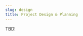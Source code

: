 ```yaml
---
slug: design
title: Project Design & Planning
---
```


TBD!

<!--
###Why do we write software?

Some scenarios:
- a script to extract some data from a file one time

- a data integration pipeline to merge information 
  from multiple sources

- analysis tools that do not exist (in my language/in
  a way that meets my needs)

- a graphical interface to communicate information to 
  non-technical users

- a smartphone game where people move pixels to make 
  the screen flash and this makes me rich

- an operating system


###Is there anything special about research software? Yes!
- Research software is often trying to do something new,
  and new endeavors don't always succeed.  It is more
  likely that you will have to stop and re-plan at some
  point in the middle of your project.

- A critical aspect of doing research is repeatability.
  Write your software in a way so that you and others
  will be able to re-create your results.  Sometimes you
  need to do this in order to sort out a bug; othertimes
  you want to repeat the analysis on a slightly different
  problem.

- Licensing for research software tends to be easy, because
  it is usually (and should be!) open source.  You can
  often use other open source software without problems,
  just remember to give appropriate credit to other
  software developers.


###Questions to answer (from class discussion):

1. What problem will it solve?
2. How beneficial will it be?
3. What kinds of methods?
4. Will it be efficient enough?
5. What programming language?
6. Is it sufficiently user-friendly?
7. Is it a correct algorithm / is it guaranteed to be 
   good enough?
8. Is it an improvement over existing methods?


###My list of questions to answer:

1. What is the problem to solve?
2. Who is the typical user?
3. Use case(s)?
4. Licensing?
5. Background research to do?
6. Data requirements?
7. Language/framework?
8. Hardware?
9. Operating system?
10. 3-5 milestones?
11. Potential challenges?

###Applying these ideas

For each of the following projects, take a few minutes to answer my list
of questions.

The projects:
1. command line tool that takes a URL and writes 
   plain text to disk

2. library that compares non-standard place names to
   a curated dictionary and does smart-matching

3. real-time prediction of match outcomes

4. battery tracker for smartphones that identifies 
   events that affect battery life (like software 
   updates, new apps, usage changes)

5. predictive elephant movement simulator

Project Planning helps us to : | Project Planning helps to eliminate:
------------------------------  -------------------------------------
* Set up realistic time frames  * poor Planning.  
 towards project completion.    * Overambitious projects.            
* Manage uncertainity.          * Unsustainable projects.  
* Have constant software        * undefined problems.  
  revisions(Code refractory).
* results oriented to the needs
  of the project
                                                  
                    
                                         

###Project Plannning: Helps us to put in place realistic time frames to complete a software project, constant software revisions (software refractory),  
management of uncertainity, results oriented to the needs of the project, results oriented to the needs of the project.

### Project Design: Helps us to align and mobilise resources
-->